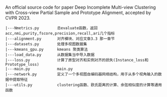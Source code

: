 An official source code for paper Deep Incomplete Multi-view Clustering with Cross-view Partial Sample and Prototype Alignment, accepted by CVPR 2023.


```linux
|---Nmetrics.py        总evaluate函数，返回acc,nmi,purity,fscore,precision,recall,ari几个指标
|---alignment.py       对齐模块、对应文章3.3 那一章节
|---datasets.py        处理多视图数据集
|---kmeans_gpu.py      kmeans 聚类算法
|---load_data.py       从数据集当中导入数据
|---loss.py            计算了原型对齐和实例对齐的损失(Instance_loss和Prototype_loss)
|---main.py            main.py
|---network.py         定义了一个多视图自编码器网络结构，用于从多个视角输入的数据中提取特征
|---utils.py           clustering函数、欧氏距离的计算、余弦相似度的计算等通用函数
```
